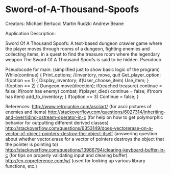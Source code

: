 Sword-of-A-Thousand-Spoofs
==========================
Creators:
		  Michael Bertucci
		  Martin Rudzki
		  Andrew Beane

Application Description:

Sword Of A Thousand Spoofs: A text-based dungeon crawler game where the player moves through rooms of a dungeon, fighting enemies and collecting items, in a quest to find the treasure room where the legendary weapon The Sword Of A Thousand Spoofs is said to be hidden.
Pseudoco


Pseudocode for main: (simplified just to show basic logic of the program)
While(continue)
{
	Print_options; //inventory, move, quit
	Get_player_option;
	if(option == 1)
	{
		Display_inventory;
		if(User_choose_item)
			Use_item;
	}
	if(option == 2)
{
		Dungeon.move(direction);
		if(reached treasure) continue = false;
		if(room has enemy)
			combat;
			if(player_died) continue = false;
		if(room has item)
			add_to_inventory;
	}
	If(option == 3)
		Continue = false;
}

References:
http://www.retrojunkie.com/asciiart/ (for ascii pictures of enemies and items)
http://stackoverflow.com/questions/6027314/inheriting-and-overriding-ostream-operator-in-c (for help on how to get polymorphic behavior for outputting different derived classes)
http://stackoverflow.com/questions/6353149/does-vectorerase-on-a-vector-of-object-pointers-destroy-the-object-itself (answering question about whether vector.erase for a vector of pointers destroys the object that the pointer is pointing to)
http://stackoverflow.com/questions/13986794/clearing-keyboard-buffer-in-c (for tips on properly validating input and clearing buffer)
http://en.cppreference.com/w/ (used for looking up various library functions, etc.)

